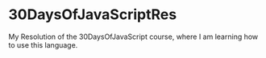 # 30DaysOfJavaScriptRes
My Resolution of the 30DaysOfJavaScript course, where I am learning how to use this language.
